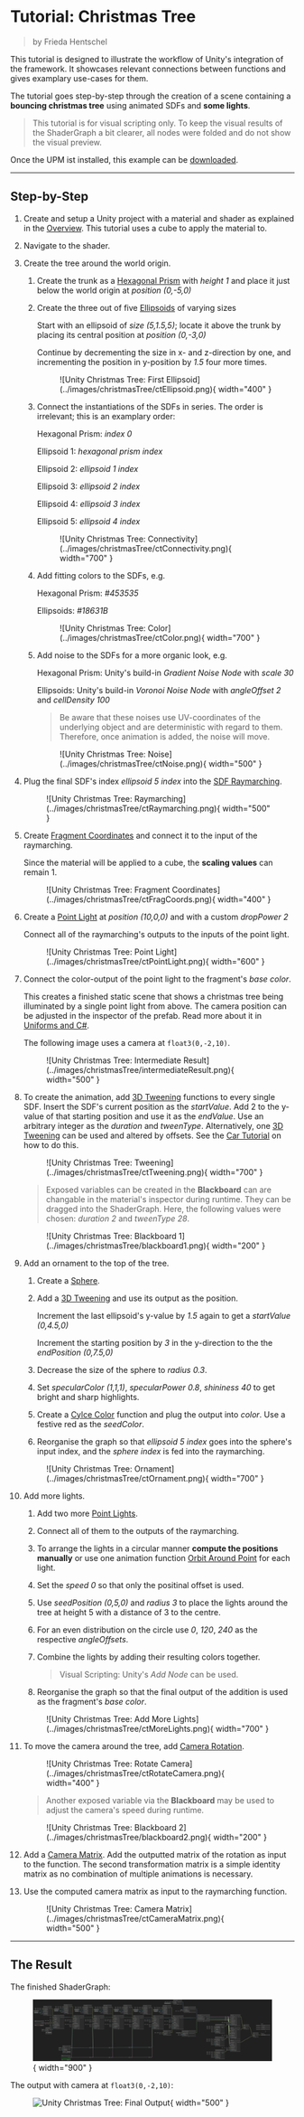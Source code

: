 <div class="container">
    <h1 class="main-heading">Tutorial: Christmas Tree</h1>
    <blockquote class="author">by Frieda Hentschel</blockquote>
</div>

This tutorial is designed to illustrate the workflow of Unity's integration of the framework. It showcases relevant connections between functions and gives examplary use-cases for them. 

The tutorial goes step-by-step through the creation of a scene containing a **bouncing christmas tree** using animated SDFs and **some lights**.

> This tutorial is for visual scripting only. To keep the visual results of the ShaderGraph a bit clearer, all nodes were folded and do not show the visual preview.

Once the UPM ist installed, this example can be [downloaded](../../unity.md#user-shaders).

---

## Step-by-Step

1. Create and setup a Unity project with a material and shader as explained in the [Overview](../../unity.md). This tutorial uses a cube to apply the material to.
2. Navigate to the shader.
3. Create the tree around the world origin.
    1. Create the trunk as a [Hexagonal Prism](../sdfs/hexPrism.md) with *height 1* and place it just below the world origin at *position (0,-5,0)*
    2. Create the three out of five [Ellipsoids](../sdfs/ellipsoid.md) of varying sizes
   
        Start with an ellipsoid of *size (5,1.5,5)*; locate it above the trunk by placing its central position at *position (0,-3,0)*
   
        Continue by decrementing the size in x- and z-direction by one, and incrementing the position in y-position by *1.5* four more times.

        <figure markdown="span">
            ![Unity Christmas Tree: First Ellipsoid](../images/christmasTree/ctEllipsoid.png){ width="400" }
        </figure>

    4. Connect the instantiations of the SDFs in series. The order is irrelevant; this is an examplary order:

        Hexagonal Prism: *index 0*

        Ellipsoid 1: *hexagonal prism index* 

        Ellipsoid 2: *ellipsoid 1 index*

        Ellipsoid 3: *ellipsoid 2 index*

        Ellipsoid 4: *ellipsoid 3 index*
    
        Ellipsoid 5: *ellipsoid 4 index*

        <figure markdown="span">
        ![Unity Christmas Tree: Connectivity](../images/christmasTree/ctConnectivity.png){ width="700" }
        </figure>

    5. Add fitting colors to the SDFs, e.g.

        Hexagonal Prism: *#453535*

        Ellipsoids: *#18631B*

        <figure markdown="span">
        ![Unity Christmas Tree: Color](../images/christmasTree/ctColor.png){ width="700" }
        </figure>

    6.  Add noise to the SDFs for a more organic look, e.g.

        Hexagonal Prism: Unity's build-in *Gradient Noise Node* with *scale 30*

        Ellipsoids: Unity's build-in *Voronoi Noise Node* with *angleOffset 2* and *cellDensity 100*

        > Be aware that these noises use UV-coordinates of the underlying object and are deterministic with regard to them. Therefore, once animation is added, the noise will move.

        <figure markdown="span">
        ![Unity Christmas Tree: Noise](../images/christmasTree/ctNoise.png){ width="500" }
        </figure>

7. Plug the final SDF's index *ellipsoid 5 index* into the [SDF Raymarching](../sdfs/raymarching.md). 

    <figure markdown="span">
        ![Unity Christmas Tree: Raymarching](../images/christmasTree/ctRaymarching.png){ width="500" }
    </figure>

8. Create [Fragment Coordinates](../basics/fragCoords.md) and connect it to the input of the raymarching.
   
    Since the material will be applied to a cube, the **scaling values** can remain 1.

    <figure markdown="span">
        ![Unity Christmas Tree: Fragment Coordinates](../images/christmasTree/ctFragCoords.png){ width="400" }
    </figure>

9. Create a [Point Light](../lighting/pointLight.md) at *position (10,0,0)* and with a custom *dropPower 2*
   
    Connect all of the raymarching's outputs to the inputs of the point light.

    <figure markdown="span">
        ![Unity Christmas Tree: Point Light](../images/christmasTree/ctPointLight.png){ width="600" }
    </figure>

10. Connect the color-output of the point light to the fragment's *base color*.
    
    This creates a finished static scene that shows a christmas tree being illuminated by a single point light from above. The camera position can be adjusted in the inspector of the prefab. Read more about it in [Uniforms and C#](../uniformsAndCs.md). 
    
    The following image uses a camera at `float3(0,-2,10)`.

    <figure markdown="span">
        ![Unity Christmas Tree: Intermediate Result](../images/christmasTree/intermediateResult.png){ width="500" }
    </figure>

11. To create the animation, add [3D Tweening](../animations/tweening.md) functions to every single SDF. Insert the SDF's current position as the *startValue*. Add 2 to the y-value of that starting position and use it as the *endValue*. Use an arbitrary integer as the *duration* and *tweenType*. Alternatively, one [3D Tweening](../animations/tweening.md) can be used and altered by offsets. See the [Car Tutorial](car.md) on how to do this.

    <figure markdown="span">
        ![Unity Christmas Tree: Tweening](../images/christmasTree/ctTweening.png){ width="700" }
    </figure>

    > Exposed variables can be created in the **Blackboard** can are changable in the material's inspector during runtime. They can be dragged into the ShaderGraph. Here, the following values were chosen: *duration 2* and *tweenType 28*.

    <figure markdown="span">
        ![Unity Christmas Tree: Blackboard 1](../images/christmasTree/blackboard1.png){ width="200" }
    </figure>

12. Add an ornament to the top of the tree.
    1. Create a [Sphere](../sdfs/sphere.md).
    2. Add a [3D Tweening](../animations/tweening.md) and use its output as the position.

        Increment the last ellipsoid's y-value by *1.5* again to get a *startValue (0,4.5,0)* 

        Increment the starting position by *3* in the y-direction to the the *endPosition (0,7.5,0)*

    3. Decrease the size of the sphere to *radius 0.3*.
    4. Set *specularColor (1,1,1)*, *specularPower 0.8*, *shininess 40* to get bright and sharp highlights.
    5. Create a [Cylce Color](../animations/colorAnimation.md) function and plug the output into *color*. Use a festive red as the *seedColor*.
    6. Reorganise the graph so that *ellipsoid 5 index* goes into the sphere's input index, and the *sphere index* is fed into the raymarching.

    <figure markdown="span">
        ![Unity Christmas Tree: Ornament](../images/christmasTree/ctOrnament.png){ width="700" }
    </figure>

13. Add more lights.
    1. Add two more [Point Lights](../lighting/pointLight.md).
    2. Connect all of them to the outputs of the raymarching. 
    3. To arrange the lights in a circular manner **compute the positions manually** or use one animation function [Orbit Around Point](../animations/orbitObject.md) for each light.
    4. Set the *speed 0* so that only the positinal offset is used.
    5. Use *seedPosition (0,5,0)* and *radius 3* to place the lights around the tree at height 5 with a distance of 3 to the centre.
    6. For an even distribution on the circle use *0*, *120*, *240* as the respective *angleOffsets*. 
    7. Combine the lights by adding their resulting colors together. 

       > Visual Scripting: Unity's *Add Node* can be used. 
    
    8. Reorganise the graph so that the final output of the addition is used as the fragment's *base color*.

    <figure markdown="span">
        ![Unity Christmas Tree: Add More Lights](../images/christmasTree/ctMoreLights.png){ width="700" }
    </figure>

14. To move the camera around the tree, add [Camera Rotation](../camera/cameraRotation.md).

    <figure markdown="span">
        ![Unity Christmas Tree: Rotate Camera](../images/christmasTree/ctRotateCamera.png){ width="400" }
    </figure>

    > Another exposed variable via the **Blackboard** may be used to adjust the camera's speed during runtime.

    <figure markdown="span">
        ![Unity Christmas Tree: Blackboard 2](../images/christmasTree/blackboard2.png){ width="200" }
    </figure>

15. Add a [Camera Matrix](../camera/cameraMatrix.md). Add the outputted matrix of the rotation as input to the function. The second transformation matrix is a simple identity matrix as no combination of multiple animations is necessary. 
16. Use the computed camera matrix as input to the raymarching function.
    
    <figure markdown="span">
        ![Unity Christmas Tree: Camera Matrix](../images/christmasTree/ctCameraMatrix.png){ width="500" }
    </figure>

--- 

## The Result

The finished ShaderGraph:
    <figure markdown="span">
    ![Unity Christmas Tree: Final ShaderGraph](../images/christmasTree/christmasTree.png){ width="900" }
    </figure>

The output with camera at `float3(0,-2,10)`:
    <figure markdown="span">
    ![Unity Christmas Tree: Final Output](../images/christmasTree/finalResult.gif){ width="500" }
    </figure>
